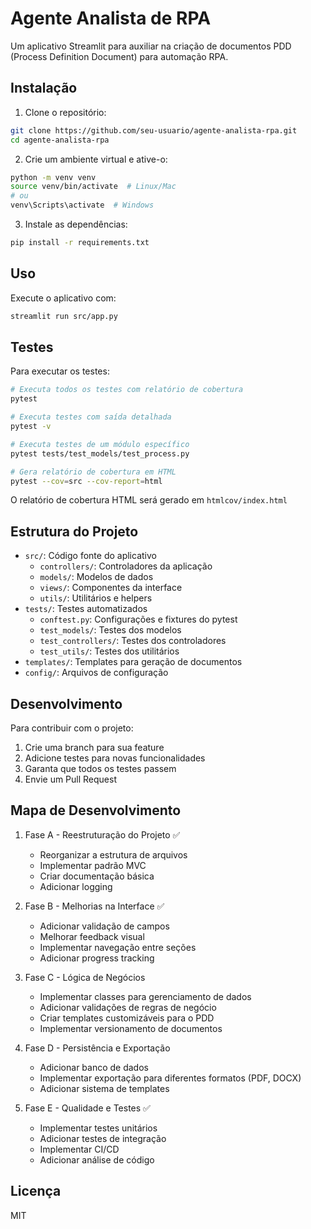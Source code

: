 # Agente Analista de RPA

Um aplicativo Streamlit para auxiliar na criação de documentos PDD (Process Definition Document) para automação RPA.

## Instalação

1. Clone o repositório:
```bash
git clone https://github.com/seu-usuario/agente-analista-rpa.git
cd agente-analista-rpa
```

2. Crie um ambiente virtual e ative-o:
```bash
python -m venv venv
source venv/bin/activate  # Linux/Mac
# ou
venv\Scripts\activate  # Windows
```

3. Instale as dependências:
```bash
pip install -r requirements.txt
```

## Uso

Execute o aplicativo com:
```bash
streamlit run src/app.py
```

## Testes

Para executar os testes:

```bash
# Executa todos os testes com relatório de cobertura
pytest

# Executa testes com saída detalhada
pytest -v

# Executa testes de um módulo específico
pytest tests/test_models/test_process.py

# Gera relatório de cobertura em HTML
pytest --cov=src --cov-report=html
```

O relatório de cobertura HTML será gerado em `htmlcov/index.html`

## Estrutura do Projeto

- `src/`: Código fonte do aplicativo
  - `controllers/`: Controladores da aplicação
  - `models/`: Modelos de dados
  - `views/`: Componentes da interface
  - `utils/`: Utilitários e helpers
- `tests/`: Testes automatizados
  - `conftest.py`: Configurações e fixtures do pytest
  - `test_models/`: Testes dos modelos
  - `test_controllers/`: Testes dos controladores
  - `test_utils/`: Testes dos utilitários
- `templates/`: Templates para geração de documentos
- `config/`: Arquivos de configuração

## Desenvolvimento

Para contribuir com o projeto:

1. Crie uma branch para sua feature
2. Adicione testes para novas funcionalidades
3. Garanta que todos os testes passem
4. Envie um Pull Request

## Mapa de Desenvolvimento

1. Fase A - Reestruturação do Projeto ✅
   - Reorganizar a estrutura de arquivos
   - Implementar padrão MVC
   - Criar documentação básica
   - Adicionar logging

2. Fase B - Melhorias na Interface ✅
   - Adicionar validação de campos
   - Melhorar feedback visual
   - Implementar navegação entre seções
   - Adicionar progress tracking

3. Fase C - Lógica de Negócios
   - Implementar classes para gerenciamento de dados
   - Adicionar validações de regras de negócio
   - Criar templates customizáveis para o PDD
   - Implementar versionamento de documentos

4. Fase D - Persistência e Exportação
   - Adicionar banco de dados
   - Implementar exportação para diferentes formatos (PDF, DOCX)
   - Adicionar sistema de templates

5. Fase E - Qualidade e Testes ✅
   - Implementar testes unitários
   - Adicionar testes de integração
   - Implementar CI/CD
   - Adicionar análise de código

## Licença

MIT
